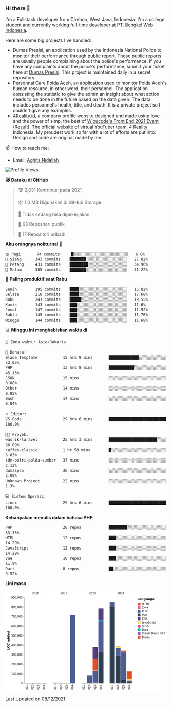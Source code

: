 ### Hi there 👋
I'm a Fullstack developer from Cirebon, West Java, Indonesia. I'm a college student and currently working full-time developer at [PT. Bengkel Web Indonesia](https://github.com/PT-Bengkel-Web-Indonesia).

Here are some big projects I've handled:
- Dumas Presisi, an application used by the Indonesia National Police to monitor their performance through public report. Those public reports are usually people complaining about the police's performance. If you have any complaints about the police's performance, submit your ticket here at [Dumas Presisi](https://dumaspresisi.polri.go.id/dumaspro). This project is maintained daily in a secret repository.
- Personnal Care Polda Aceh, an application used to monitor Polda Aceh's human resource, in other word, their personnel. The application consisting the statistic to give the admin an insight about what action needs to be done in the future based on the data given. The data includes personnel's health, title, and death. It is a private project so I couldn't give any examples.
- [4Reality.id](https://4reality.id), a company profile website designed and made using love and the power of simp, the best of [Wibucode's Front End 2021 Event](https://github.com/wibucode02/submision-event-frontend-2021) ([Result](https://github.com/wibucode02/top-5-pemenang-event-front-end-wibucode-2021)). The official website of virtual YouTuber team, 4 Reality Indonesia. My proudest work so far with a lot of efforts are put into. Design and code are original made by me.

📫 How to reach me:
- Email: [Aghits Nidallah](mailto:yourlovelydev@gmail.com)

<!--START_SECTION:waka-->
![Profile Views](http://img.shields.io/badge/Profil%20dilihat-1-blue)

**🐱 Dataku di GitHub** 

> 🏆 2,031 Kontribusi pada 2021
 > 
> 📦 1.0 MB Digunakan di GitHub Storage 
 > 
> 🚫 Tidak sedang bisa dipekerjakan
 > 
> 📜 63 Repositori publik 
 > 
> 🔑 17 Repositori pribadi  
 > 
**Aku orangnya nokturnal 🦉** 

```text
🌞 Pagi       74 commits     █░░░░░░░░░░░░░░░░░░░░░░░░   6.0% 
🌆 Siang      343 commits    ███████░░░░░░░░░░░░░░░░░░   27.82% 
🌃 Petang     431 commits    ████████░░░░░░░░░░░░░░░░░   34.96% 
🌙 Malam      385 commits    ███████░░░░░░░░░░░░░░░░░░   31.22%

```
📅 **Paling produktif saat Rabu** 

```text
Senin        195 commits    ████░░░░░░░░░░░░░░░░░░░░░   15.82% 
Selasa       218 commits    ████░░░░░░░░░░░░░░░░░░░░░   17.68% 
Rabu         241 commits    █████░░░░░░░░░░░░░░░░░░░░   19.55% 
Kamis        143 commits    ███░░░░░░░░░░░░░░░░░░░░░░   11.6% 
Jumat        147 commits    ███░░░░░░░░░░░░░░░░░░░░░░   11.92% 
Sabtu        145 commits    ███░░░░░░░░░░░░░░░░░░░░░░   11.76% 
Minggu       144 commits    ███░░░░░░░░░░░░░░░░░░░░░░   11.68%

```


📊 **Minggu ini menghabiskan waktu di** 

```text
⌚︎ Zona waktu: Asia/Jakarta

💬 Bahasa: 
Blade Template           15 hrs 9 mins       █████████████░░░░░░░░░░░░   52.05% 
PHP                      13 hrs 8 mins       ███████████░░░░░░░░░░░░░░   45.13% 
JSON                     15 mins             ░░░░░░░░░░░░░░░░░░░░░░░░░   0.88% 
Other                    14 mins             ░░░░░░░░░░░░░░░░░░░░░░░░░   0.85% 
Bash                     14 mins             ░░░░░░░░░░░░░░░░░░░░░░░░░   0.84%

🔥 Editor: 
VS Code                  29 hrs 6 mins       █████████████████████████   100.0%

🐱‍💻 Proyek: 
wasrik-laravel           25 hrs 3 mins       █████████████████████░░░░   86.09% 
caffee-classic           1 hr 59 mins        █░░░░░░░░░░░░░░░░░░░░░░░░   6.83% 
sdm-polri-polda-sumbar   37 mins             ░░░░░░░░░░░░░░░░░░░░░░░░░   2.13% 
dumaspro                 36 mins             ░░░░░░░░░░░░░░░░░░░░░░░░░   2.08% 
Unknown Project          22 mins             ░░░░░░░░░░░░░░░░░░░░░░░░░   1.3%

💻 Sistem Operasi: 
Linux                    29 hrs 6 mins       █████████████████████████   100.0%

```

**Kebanyakan menulis dalam bahasa PHP** 

```text
PHP                      28 repos            ████████░░░░░░░░░░░░░░░░░   33.33% 
HTML                     12 repos            ███░░░░░░░░░░░░░░░░░░░░░░   14.29% 
JavaScript               12 repos            ███░░░░░░░░░░░░░░░░░░░░░░   14.29% 
Vue                      10 repos            ███░░░░░░░░░░░░░░░░░░░░░░   11.9% 
Dart                     8 repos             ██░░░░░░░░░░░░░░░░░░░░░░░   9.52%

```


**Lini masa**

![Chart not found](https://raw.githubusercontent.com/NikarashiHatsu/NikarashiHatsu/master/charts/bar_graph.png) 


 Last Updated on 08/12/2021
<!--END_SECTION:waka-->
